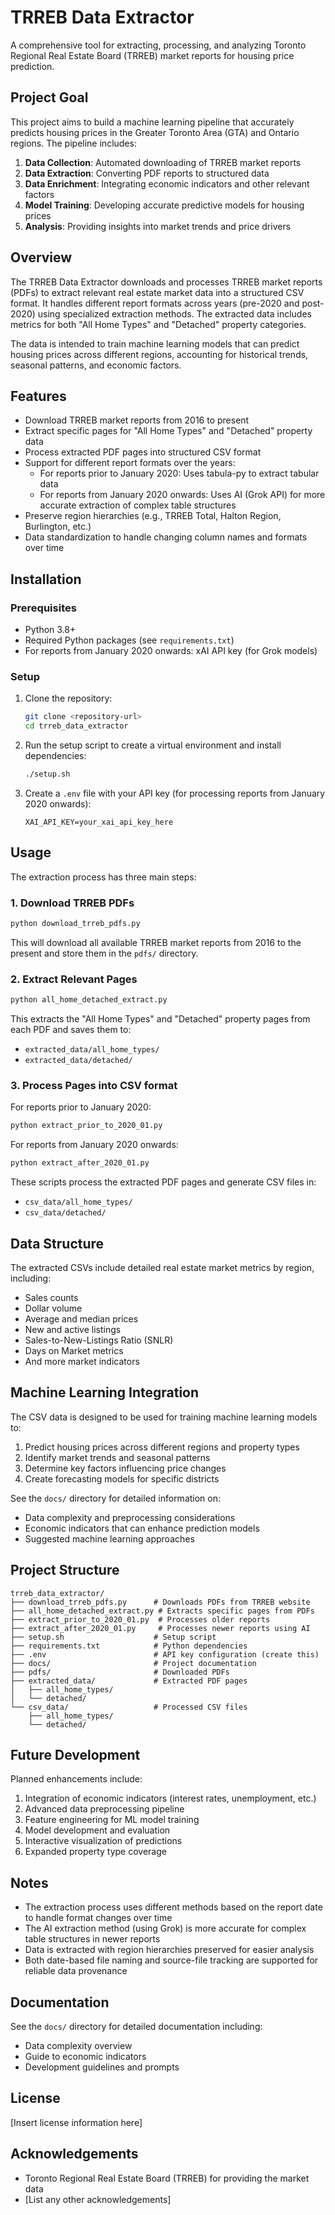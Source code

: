 # TRREB Data Extractor

A comprehensive tool for extracting, processing, and analyzing Toronto Regional Real Estate Board (TRREB) market reports for housing price prediction.

## Project Goal

This project aims to build a machine learning pipeline that accurately predicts housing prices in the Greater Toronto Area (GTA) and Ontario regions. The pipeline includes:

1. **Data Collection**: Automated downloading of TRREB market reports
2. **Data Extraction**: Converting PDF reports to structured data
3. **Data Enrichment**: Integrating economic indicators and other relevant factors
4. **Model Training**: Developing accurate predictive models for housing prices
5. **Analysis**: Providing insights into market trends and price drivers

## Overview

The TRREB Data Extractor downloads and processes TRREB market reports (PDFs) to extract relevant real estate market data into a structured CSV format. It handles different report formats across years (pre-2020 and post-2020) using specialized extraction methods. The extracted data includes metrics for both "All Home Types" and "Detached" property categories.

The data is intended to train machine learning models that can predict housing prices across different regions, accounting for historical trends, seasonal patterns, and economic factors.

## Features

- Download TRREB market reports from 2016 to present
- Extract specific pages for "All Home Types" and "Detached" property data
- Process extracted PDF pages into structured CSV format
- Support for different report formats over the years:
  - For reports prior to January 2020: Uses tabula-py to extract tabular data
  - For reports from January 2020 onwards: Uses AI (Grok API) for more accurate extraction of complex table structures
- Preserve region hierarchies (e.g., TRREB Total, Halton Region, Burlington, etc.)
- Data standardization to handle changing column names and formats over time

## Installation

### Prerequisites

- Python 3.8+
- Required Python packages (see `requirements.txt`)
- For reports from January 2020 onwards: xAI API key (for Grok models)

### Setup

1. Clone the repository:
   ```bash
   git clone <repository-url>
   cd trreb_data_extractor
   ```

2. Run the setup script to create a virtual environment and install dependencies:
   ```bash
   ./setup.sh
   ```

3. Create a `.env` file with your API key (for processing reports from January 2020 onwards):
   ```
   XAI_API_KEY=your_xai_api_key_here
   ```

## Usage

The extraction process has three main steps:

### 1. Download TRREB PDFs

```bash
python download_trreb_pdfs.py
```

This will download all available TRREB market reports from 2016 to the present and store them in the `pdfs/` directory.

### 2. Extract Relevant Pages

```bash
python all_home_detached_extract.py
```

This extracts the "All Home Types" and "Detached" property pages from each PDF and saves them to:
- `extracted_data/all_home_types/`
- `extracted_data/detached/`

### 3. Process Pages into CSV format

For reports prior to January 2020:
```bash
python extract_prior_to_2020_01.py
```

For reports from January 2020 onwards:
```bash
python extract_after_2020_01.py
```

These scripts process the extracted PDF pages and generate CSV files in:
- `csv_data/all_home_types/`
- `csv_data/detached/`

## Data Structure

The extracted CSVs include detailed real estate market metrics by region, including:

- Sales counts
- Dollar volume
- Average and median prices
- New and active listings
- Sales-to-New-Listings Ratio (SNLR)
- Days on Market metrics
- And more market indicators

## Machine Learning Integration

The CSV data is designed to be used for training machine learning models to:

1. Predict housing prices across different regions and property types
2. Identify market trends and seasonal patterns
3. Determine key factors influencing price changes
4. Create forecasting models for specific districts

See the `docs/` directory for detailed information on:
- Data complexity and preprocessing considerations
- Economic indicators that can enhance prediction models
- Suggested machine learning approaches

## Project Structure

```
trreb_data_extractor/
├── download_trreb_pdfs.py      # Downloads PDFs from TRREB website
├── all_home_detached_extract.py # Extracts specific pages from PDFs
├── extract_prior_to_2020_01.py  # Processes older reports
├── extract_after_2020_01.py     # Processes newer reports using AI
├── setup.sh                    # Setup script
├── requirements.txt            # Python dependencies
├── .env                        # API key configuration (create this)
├── docs/                       # Project documentation
├── pdfs/                       # Downloaded PDFs
├── extracted_data/             # Extracted PDF pages
│   ├── all_home_types/
│   └── detached/
└── csv_data/                   # Processed CSV files
    ├── all_home_types/
    └── detached/
```

## Future Development

Planned enhancements include:
1. Integration of economic indicators (interest rates, unemployment, etc.)
2. Advanced data preprocessing pipeline
3. Feature engineering for ML model training
4. Model development and evaluation
5. Interactive visualization of predictions
6. Expanded property type coverage

## Notes

- The extraction process uses different methods based on the report date to handle format changes over time
- The AI extraction method (using Grok) is more accurate for complex table structures in newer reports
- Data is extracted with region hierarchies preserved for easier analysis
- Both date-based file naming and source-file tracking are supported for reliable data provenance

## Documentation

See the `docs/` directory for detailed documentation including:
- Data complexity overview
- Guide to economic indicators
- Development guidelines and prompts

## License

[Insert license information here]

## Acknowledgements

- Toronto Regional Real Estate Board (TRREB) for providing the market data
- [List any other acknowledgements]

